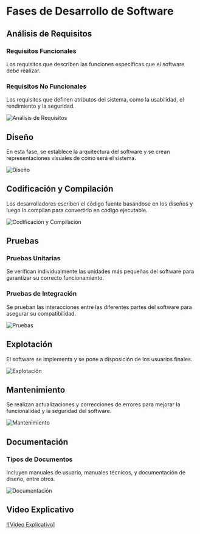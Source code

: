 # Fases de Desarrollo de Software

## Análisis de Requisitos

### Requisitos Funcionales
Los requisitos que describen las funciones específicas que el software debe realizar.

### Requisitos No Funcionales
Los requisitos que definen atributos del sistema, como la usabilidad, el rendimiento y la seguridad.

![Análisis de Requisitos](https://img.freepik.com/vector-gratis/concepto-trabajo-equipo-negocios_98292-5446.jpg?w=996&t=st=1702769456~exp=1702770056~hmac=534e0d5ae719742cbcbd2b6809fb8ea37f232eac5d3053f88a878f5e5db87f79)

## Diseño
En esta fase, se establece la arquitectura del software y se crean representaciones visuales de cómo será el sistema.

![Diseño](https://streambe.com/wp-content/uploads/2022/09/diseno-we-grafico-scaled.jpg)

## Codificación y Compilación
Los desarrolladores escriben el código fuente basándose en los diseños y luego lo compilan para convertirlo en código ejecutable.

![Codificación y Compilación](https://media.licdn.com/dms/image/D4D12AQGagfws8p9Cvw/article-cover_image-shrink_720_1280/0/1685975417363?e=2147483647&v=beta&t=AhuNH9ulITjhOXDVcw-ySokEysd-8OwDA4tOBlSY-80)

## Pruebas

### Pruebas Unitarias
Se verifican individualmente las unidades más pequeñas del software para garantizar su correcto funcionamiento.

### Pruebas de Integración
Se prueban las interacciones entre las diferentes partes del software para asegurar su compatibilidad.

![Pruebas](https://quodem.com/wp-content/uploads/2022/03/Software-outsourcing.jpg)

## Explotación
El software se implementa y se pone a disposición de los usuarios finales.

![Explotación](https://i0.wp.com/www.lenguajejuridico.com/wp-content/uploads/2022/03/diccionario-juridico-contrato-licencia-software.jpg?fit=950%2C600&ssl=1)

## Mantenimiento
Se realizan actualizaciones y correcciones de errores para mejorar la funcionalidad y la seguridad del software.

![Mantenimiento](https://arsoftlabs.com.co/images/services/softwaremant.jpg)

## Documentación

### Tipos de Documentos
Incluyen manuales de usuario, manuales técnicos, y documentación de diseño, entre otros.

![Documentación](https://acf.geeknetic.es/imagenes/tutoriales/91-archivos-extensiones-programas-muestra.jpg)

## Video Explicativo
[![Video Explicativo]](https://youtu.be/s5ABwHaN7as?feature=shared)